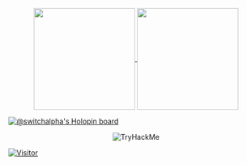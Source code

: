 <p align="center">
<a href="https://switchalpha.dev">
  <img height=200 align="center" src="https://github-readme-stats.vercel.app/api?username=switchalpha" />
</a>
<a href="https://switchalpha.dev">
  <img height=200 align="center" src="https://github-readme-stats.vercel.app/api/top-langs?username=switchalpha&layout=compact&langs_count=8&card_width=320" />
</a>
</p>

[![@switchalpha's Holopin board](https://holopin.me/switchalpha)](https://holopin.io/@switchalpha)

<p align="center">
<img src="https://tryhackme-badges.s3.amazonaws.com/switchalpha.png" alt="TryHackMe">
</p>

[![Visitor](https://visitor-badge.laobi.icu/badge?page_id=switchalpha.switchalpha)](#)
